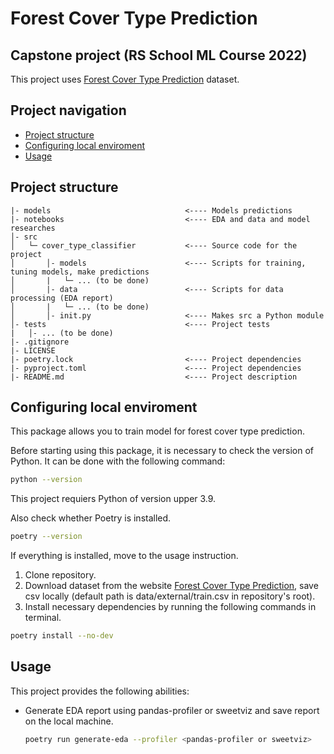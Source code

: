 # Forest Cover Type Prediction 
## Capstone project (RS School ML Course 2022)

This project uses [Forest Cover Type Prediction](https://www.kaggle.com/competitions/forest-cover-type-prediction/data) dataset.

## Project navigation
* [Project structure](#link)
* [Configuring local enviroment](#link)
* [Usage](#link)


## Project structure
```
|- models                              <---- Models predictions
|- notebooks                           <---- EDA and data and model researches                   
│- src  
│   └─ cover_type_classifier           <---- Source code for the project
│       │- models                      <---- Scripts for training, tuning models, make predictions
│       |   └─ ... (to be done)
│       |- data                        <---- Scripts for data processing (EDA report)
│       |   └─ ... (to be done)
│       │- init.py                     <---- Makes src a Python module
│- tests                               <---- Project tests
|   │- ... (to be done)
|- .gitignore
|- LICENSE
|- poetry.lock                         <---- Project dependencies
|- pyproject.toml                      <---- Project dependencies
|- README.md                           <---- Project description
```

## Configuring local enviroment
This package allows you to train model for forest cover type prediction. 

Before starting using this package, it is necessary to check the version of Python. It can be done with the following command:
```sh
python --version
```
This project requiers Python of version upper 3.9.

Also check whether Poetry is installed.

```sh
poetry --version
```
If everything is installed, move to the usage instruction.

1. Clone repository.
2. Download  dataset from the website [Forest Cover Type Prediction](https://www.kaggle.com/competitions/forest-cover-type-prediction/data), save csv locally (default path is data/external/train.csv in repository's root).
3. Install necessary dependencies by running the following commands in terminal.
```sh
poetry install --no-dev
```
## Usage 

This project provides the following abilities:
 * Generate EDA report using pandas-profiler or sweetviz and save report on the local machine.
    ```sh
    poetry run generate-eda --profiler <pandas-profiler or sweetviz>
    ```